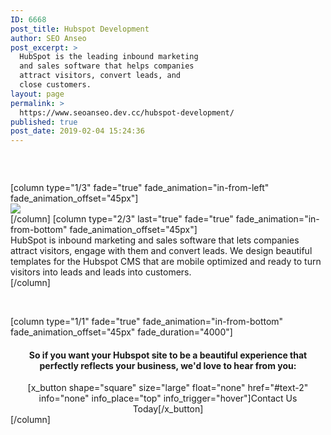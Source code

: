 ```yaml
---
ID: 6668
post_title: Hubspot Development
author: SEO Anseo
post_excerpt: >
  HubSpot is the leading inbound marketing
  and sales software that helps companies
  attract visitors, convert leads, and
  close customers.
layout: page
permalink: >
  https://www.seoanseo.dev.cc/hubspot-development/
published: true
post_date: 2019-02-04 15:24:36
---
```

<div class="color marg-top-bot">
<div id="x-section-1" class="lesser-width x-section" style="margin: 0px;padding: 45px 0px 0px; background-color: transparent;">
[column type="1/3" fade="true" fade_animation="in-from-left" fade_animation_offset="45px"]
<div id="seo" class="center">
<div class="bigicon seo"><img src="//www.seoanseo.dev.cc/wp-content/uploads/2018/06/hs90_Hubspot-1.png"></div>
</div>
[/column]
[column type="2/3" last="true" fade="true" fade_animation="in-from-bottom" fade_animation_offset="45px"]
<div class="center">
HubSpot is inbound marketing and sales software that lets companies attract visitors, engage with them and convert leads. We design beautiful templates for the Hubspot CMS that are mobile optimized and ready to turn visitors into leads and leads into customers.</div>
[/column]

</div>
</div>
<div id="x-section-1" class="lesser-width x-section" style="margin: 0px;padding: 45px 0px; background-color: transparent;">[column type="1/1" fade="true" fade_animation="in-from-bottom" fade_animation_offset="45px" fade_duration="4000"]
<center>
<h4 class="nocap">So if you want your Hubspot site to be a beautiful experience that perfectly reflects your business, we'd love to hear from you:</h4>
[x_button shape="square" size="large" float="none" href="#text-2" info="none" info_place="top" info_trigger="hover"]Contact Us Today[/x_button]

</center> [/column]</div>